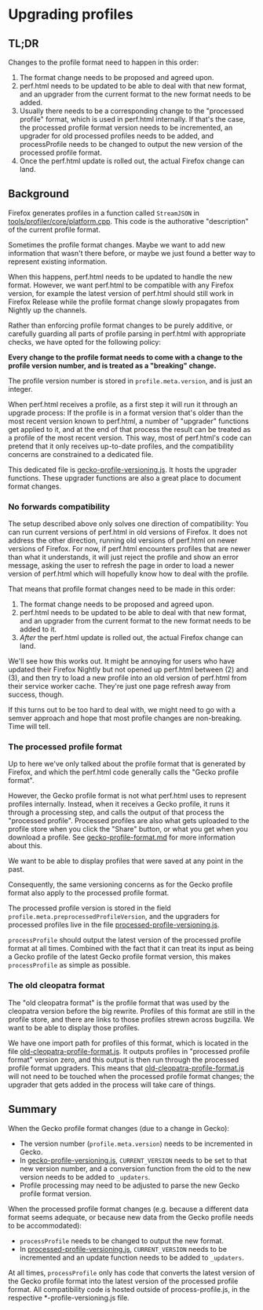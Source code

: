 # Upgrading profiles

## TL;DR

Changes to the profile format need to happen in this order:

 1. The format change needs to be proposed and agreed upon.
 2. perf.html needs to be updated to be able to deal with that new format, and an upgrader from the current format to the new format needs to be added.
 3. Usually there needs to be a corresponding change to the "processed profile" format, which is used in perf.html internally. If that's the case, the processed profile format version needs to be incremented, an upgrader for old processed profiles needs to be added, and processProfile needs to be changed to output the new version of the processed profile format.
 4. Once the perf.html update is rolled out, the actual Firefox change can land.

## Background

Firefox generates profiles in a function called `StreamJSON` in [tools/profiler/core/platform.cpp](http://searchfox.org/mozilla-central/rev/7cb75d87753de9103253e34bc85592e26378f506/tools/profiler/core/platform.cpp#1259). This code is the authorative "description" of the current profile format.

Sometimes the profile format changes. Maybe we want to add new information that wasn't there before, or maybe we just found a better way to represent existing information.

When this happens, perf.html needs to be updated to handle the new format. However, we want perf.html to be compatible with any Firefox version, for example the latest version of perf.html should still work in Firefox Release while the profile format change slowly propagates from Nightly up the channels.

Rather than enforcing profile format changes to be purely additive, or carefully guarding all parts of profile parsing in perf.html with appropriate checks, we have opted for the following policy:

**Every change to the profile format needs to come with a change to the profile version number, and is treated as a "breaking" change.**

The profile version number is stored in `profile.meta.version`, and is just an integer.

When perf.html receives a profile, as a first step it will run it through an upgrade process: If the profile is in a format version that's older than the most recent version known to perf.html, a number of "upgrader" functions get applied to it, and at the end of that process the result can be treated as a profile of the most recent version. This way, most of perf.html's code can pretend that it only receives up-to-date profiles, and the compatibility concerns are constrained to a dedicated file.

This dedicated file is [gecko-profile-versioning.js](../src/profile-logic/gecko-profile-versioning.js). It hosts the upgrader functions. These upgrader functions are also a great place to document format changes.

### No forwards compatibility

The setup described above only solves one direction of compatibility: You can run current versions of perf.html in old versions of Firefox. It does not address the other direction, running old versions of perf.html on newer versions of Firefox. For now, if perf.html encounters profiles that are newer than what it understands, it will just reject the profile and show an error message, asking the user to refresh the page in order to load a newer version of perf.html which will hopefully know how to deal with the profile.

That means that profile format changes need to be made in this order:

 1. The format change needs to be proposed and agreed upon.
 2. perf.html needs to be updated to be able to deal with that new format, and an upgrader from the current format to the new format needs to be added to it.
 3. *After* the perf.html update is rolled out, the actual Firefox change can land.

We'll see how this works out. It might be annoying for users who have updated their Firefox Nightly but not opened up perf.html between (2) and (3), and then try to load a new profile into an old version of perf.html from their service worker cache. They're just one page refresh away from success, though.

If this turns out to be too hard to deal with, we might need to go with a semver approach and hope that most profile changes are non-breaking. Time will tell.

### The processed profile format

Up to here we've only talked about the profile format that is generated by Firefox, and which the perf.html code generally calls the "Gecko profile format".

However, the Gecko profile format is not what perf.html uses to represent profiles internally. Instead, when it receives a Gecko profile, it runs it through a processing step, and calls the output of that process the "processed profile". Processed profiles are also what gets uploaded to the profile store when you click the "Share" button, or what you get when you download a profile. See [gecko-profile-format.md](gecko-profile-format.md) for more information about this.

We want to be able to display profiles that were saved at any point in the past.

Consequently, the same versioning concerns as for the Gecko profile format also apply to the processed profile format.

The processed profile version is stored in the field `profile.meta.preprocessedProfileVersion`, and the upgraders for processed profiles live in the file [processed-profile-versioning.js](../src/profile-logic/processed-profile-versioning.js).

`processProfile` should output the latest version of the processed profile format at all times. Combined with the fact that it can treat its input as being a Gecko profile of the latest Gecko profile format version, this makes `processProfile` as simple as possible.

### The old cleopatra format

The "old cleopatra format" is the profile format that was used by the cleopatra version before the big rewrite. Profiles of this format are still in the profile store, and there are links to those profiles strewn across bugzilla. We want to be able to display those profiles.

We have one import path for profiles of this format, which is located in the file [old-cleopatra-profile-format.js](../src/profile-logic/old-cleopatra-profile-format.js). It outputs profiles in "processed profile format" version zero, and this output is then run through the processed profile format upgraders. This means that [old-cleopatra-profile-format.js](../src/profile-logic/old-cleopatra-profile-format.js) will not need to be touched when the processed profile format changes; the upgrader that gets added in the process will take care of things.

## Summary

When the Gecko profile format changes (due to a change in Gecko):

 - The version number (`profile.meta.version`) needs to be incremented in Gecko.
 - In [gecko-profile-versioning.js](../src/profile-logic/gecko-profile-versioning.js), `CURRENT_VERSION` needs to be set to that new version number, and a conversion function from the old to the new version needs to be added to `_updaters`.
 - Profile processing may need to be adjusted to parse the new Gecko profile format version.

When the processed profile format changes (e.g. because a different data format seems adequate, or because new data from the Gecko profile needs to be accommodated):

 - `processProfile` needs to be changed to output the new format.
 - In [processed-profile-versioning.js](../src/profile-logic/processed-profile-versioning.js), `CURRENT_VERSION` needs to be incremented and an update function needs to be added to `_updaters`.

At all times, `processProfile` only has code that converts the latest version
of the Gecko profile format into the latest version of the processed profile
format. All compatibility code is hosted outside of process-profile.js, in
the respective *-profile-versioning.js file.
